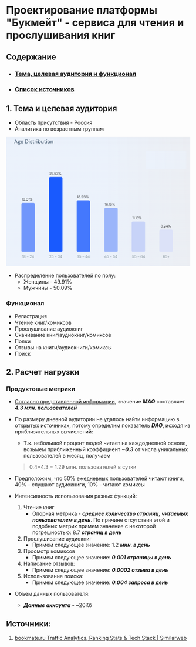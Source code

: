 # Проектирование платформы "Букмейт" - сервиса для чтения и прослушивания книг

## Содержание

- ### [Тема, целевая аудитория и функционал](#1_part)
- ### [Список источников](#sources)

## 1. Тема и целевая аудитория <a name="1_part"></a>

- Область присутствия - Россия
- Аналитика по возрастным группам

![age_distribution](assets/age_dist.png)

- Распределение пользователей по полу:
    - Женщины - 49.91%
    - Мужчины - 50.09%

### Функционал

- Регистрация
- Чтение книг/комиксов
- Прослушивание аудиокниг
- Скачивание книг/аудиокниг/комиксов
- Полки
- Отзывы на книги/аудиокниги/комиксы
- Поиск

## 2. Расчет нагрузки

### Продуктовые метрики

- [Согласно представленной информации](https://www.similarweb.com/website/bookmate.ru/#demographics), значение ***MAO*** составляет ***4.3 млн. пользователей***
- По размеру дневной аудитории не удалось найти информацию в открытых источниках, потому определим показатель ***DAO***, исходя из приблизительных вычислений:
    - Т.к. небольшой процент людей читает на каждодневной основе, возьмем приближенный коэффициент ***~0.3*** от числа уникальных пользователей в месяц, получаем

    
    > 0.4*4.3 = 1.29 млн. пользователей в сутки
    > 
- Предположим, что 50% ежедневных пользователей читают книги, 40% - слушают аудиокниги, 10% - читают комиксы
- Интенсивность использования разных функций:
    1. Чтение книг
        - Опорная метрика - ***среднее количество страниц, читаемых пользователем в день***. По причине отсутствия этой и подобных метрик примем значение с некоторой погрешностью: 8.7 ***страниц в день***
    2. Прослушивание аудиокниг
        - Примем следующее значение: 1.2 ***мин. в день***
    3. Просмотр комиксов
        - Примем следующее значение: ***0.001 страницы в день***
    4. Написание отзывов:
        - Примем следующее значение: ***0.0002 отзыва в день***
    5. Использование поиска:
        - Примем следующее значение: ***0.004 запроса в день***

- Объем данных пользователя:
    - ***Данные аккаунта*** - ~20Кб

## Источники:

1. [bookmate.ru Traffic Analytics, Ranking Stats & Tech Stack | Similarweb](https://www.similarweb.com/website/bookmate.ru/#demographics)
